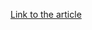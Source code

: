 [Link to the article](https://thehackernews.com/2025/08/webinar-how-to-stop-python-supply-chain.html)
